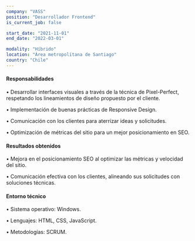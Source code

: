 ```yaml
---
company: "VASS"
position: "Desarrollador Frontend"
is_current_job: false

start_date: "2021-11-01"
end_date: "2022-03-01"

modality: "Híbrido"
location: "Área metropolitana de Santiago"
country: "Chile"
---
```


#### Responsabilidades

• Desarrollar interfaces visuales a través de la técnica de Pixel-Perfect, respetando los lineamientos de diseño propuesto por el cliente.

• Implementación de buenas prácticas de Responsive Design.

• Comunicación con los clientes para aterrizar ideas y solicitudes.

• Optimización de métricas del sitio para un mejor posicionamiento en SEO.

#### Resultados obtenidos

• Mejora en el posicionamiento SEO al optimizar las métricas y velocidad del sitio.

• Comunicación efectiva con los clientes, alineando sus solicitudes con soluciones técnicas.

#### Entorno técnico

• Sistema operativo: Windows.

• Lenguajes: HTML, CSS, JavaScript.

• Metodologías: SCRUM.
